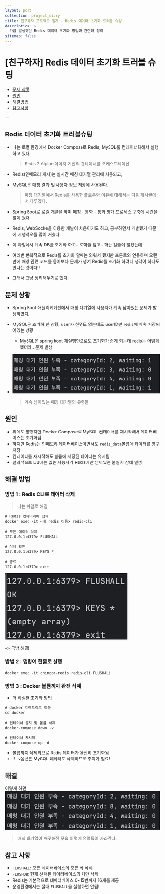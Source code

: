 ```yaml
---
layout: post
collection: project_diary
title: 친구하자 프로젝트 일기 - Redis 데이터 초기화 트러블 슈팅
description: >
  가끔 발생했던 Redis 데이터 초기화 방법과 관련해 정리
sitemap: false
---
```


# [친구하자] Redis 데이터 초기화 트러블 슈팅

- [문제 상황](#문제-상황)
- [원인](#원인)
- [해결방법](#해결-방법)
- [참고사항](#참고-사항)

--

## Redis 데이터 초기화 트러블슈팅

- 나는 로컬 환경에서 Docker Compose로 Redis, MySQL룰 컨테이너화해서 실행하고 있다.

  > Redis 7 Alpine 이미지 기반의 컨테이너를 오케스트레이션

- Redis(인메모리 캐시)는 실시간 매칭 대기열 관리에 사용되고,
- MySQL은 매칭 결과 및 사용자 정보 저장에 사용된다.

  > 매칭 대기열에서 Redis를 사용한 플로우와 이유에 대해서는 다음 게시글에서 다루겠다.

- Spring Boot로 로컬 개발을 하며 매칭 - 통화 - 통화 평가 프로세스 구축에 시간을 많이 썼다.
- Redis, WebSocke을 이용한 개발이 처음이기도 하고, 공부하면서 개발했기 때문에 시행착오를 많이 거쳤다.
- 이 과정에서 계속 DB를 초기화 하고.. 로직을 엎고.. 하는 일들이 많았는데
- 여러번 반복적으로 Redis를 초기화 할때는 외워서 했지만 프론트와 연동하며 오랜만에 매칭 관련 코드를 뜯어보다 문제가 생겨 Redis를 초기화 하려니 생각이 하나도 안나는 것이다!!

- 그래서 그냥 정리해두기로 했다.

## 문제 상황

- Spring Boot 애플리케이션에서 매칭 대기열에 사용자가 계속 남아있는 문제가 발생하였다.
- MySQL은 초기화 한 상황, user가 한명도 없는데도 userID만 redis에 계속 저장되어있는 상황

  - MySQL은 spring boot 재실행만으로도 초기화가 쉽게 되는데 redis는 어떻게 했더라.. 문제 발생

- ![계속 남아있는 매칭 대기열의 유령들](image.png)
  > 계속 남아있는 매칭 대기열의 유령들

## 원인

- 위에도 말했지만 Docker Compose로 MySQL 컨테이너를 재시작해서 데이터베이스는 초기화됨
- 하지만 Redis는 인메모리 데이터베이스이면서도 `redis_data`볼륨애 데이터를 영구 저장
- 컨테이너를 재시작해도 볼륨에 저장된 데이터는 유지됨..
- 결과적으로 DB에는 없는 사용자가 Redis에만 남아있는 불일치 상태 발생

## 해결 방법

### 방법 1 : Redis CLI로 데이터 삭제

> 나는 이걸로 해결

```
# Redis 컨테이너에 접속
docker exec -it <내 redis 이름> redis-cli

# 모든 데이터 삭제
127.0.0.1:6379> FLUSHALL

# 삭제 확인
127.0.0.1:6379> KEYS *

# 종료
127.0.0.1:6379> exit
```

![캡쳐 사진](image-1.png)

-> 금방 해결!

### 방법 2 : 명령어 한줄로 실행

```
docker exec -it chingoo-redis redis-cli FLUSHALL
```

### 방법 3 : Docker 볼륨까지 완전 삭제

- 더 확실한 초기화 방법

```
# docker 디렉토리로 이동
cd docker

# 컨테이너 중지 및 볼륨 삭제
docker-compose down -v

# 컨테이너 재시작
docker-compose up -d
```

- 볼륨까지 삭제되므로 Redis 데이터가 완전히 초기화됨
- ‼ `-v`옵션은 MySQL 데이터도 삭제하므로 주의가 필요!

## 해결

이렇게 하면
![alt text](image-2.png)

> 매칭 대기열이 깨끗해진 모습
> 이렇게 유령들이 사라진다.

## 참고 사항

- `FLUSHALL`: 모든 데이터베이스의 모든 키 삭제
- `FLUSHDB`: 현재 선택된 데이터베이스의 키만 삭제
- Redis는 기본적으로 데이터베이스 0~15번까지 16개를 제공
- 운영환경에서는 절대 `FLUSHALL`을 실행하면 안됨!
